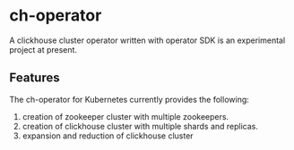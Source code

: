 # ch-operator
A clickhouse cluster operator written with operator SDK is an experimental project at present.

## Features
The ch-operator for Kubernetes currently provides the following:

1. creation of zookeeper cluster with multiple zookeepers. 
2. creation of clickhouse cluster with multiple shards and replicas.
3. expansion and reduction of clickhouse cluster 
